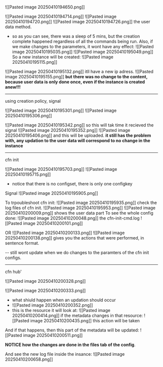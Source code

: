 ![[Pasted image 20250410194650.png]]

![[Pasted image 20250410194714.png]]
![[Pasted image 20250410194720.png]]
![[Pasted image 20250410194726.png]]
the user data method.
- so as you can see, there was a sleep of 5 mins, but the creation complete happened regardless of all the commands being run. 
Also, if we make changes to the parameters, it wont have any effect:
![[Pasted image 20250410195035.png]]
![[Pasted image 20250410195049.png]]
So a new instance will be created:
![[Pasted image 20250410195115.png]]

![[Pasted image 20250410195132.png]]
itll have a new ip adress.
![[Pasted image 20250410195155.png]]
**but there was no change to the content, because user data is only done once, even if the instance is created anew!!!**


----

using creation policy, signal

![[Pasted image 20250410195301.png]]
![[Pasted image 20250410195306.png]]

![[Pasted image 20250410195342.png]]
so this will tak time
it recieved the signal
![[Pasted image 20250410195352.png]]
![[Pasted image 20250410195406.png]]
and this will be uploaded.
**it still has the problem with, any updation to the user data will correspond to no change in the instance**


---

cfn init

![[Pasted image 20250410195703.png]]
![[Pasted image 20250410195715.png]]
- notice that there is no configset, there is only one configkey

Signal
![[Pasted image 20250410195905.png]]

To trpoubleshoot cfn init:
![[Pasted image 20250410195935.png]]
check the log files of cfn init.
![[Pasted image 20250410195953.png]]
![[Pasted image 20250410200009.png]]
shows the user data part
To see the whole config done:
![[Pasted image 20250410200048.png]]
the cfn-init-cmd.log
![[Pasted image 20250410200101.png]]

OR
![[Pasted image 20250410200133.png]]
![[Pasted image 20250410200138.png]]
gives you the actions that were performed, in sentence format.


-- still wont update when we do changes to the paramters of the cfn init configs.

---

cfn hub'

![[Pasted image 20250410200328.png]]

![[Pasted image 20250410200333.png]]
- what shiuld happen when an updation should occur
- ![[Pasted image 20250410200352.png]]
- this is the resource it will look at:
![[Pasted image 20250410200414.png]]
if the metadata changes in that resource:
![[Pasted image 20250410200435.png]]
this action will be taken

And if that happens, then this part of the metadata will be updated:
![[Pasted image 20250410200511.png]]

**NOTICE how the changes are done in the files tab of the config**.

And see the new log file inside the insance:
![[Pasted image 20250410200658.png]]
